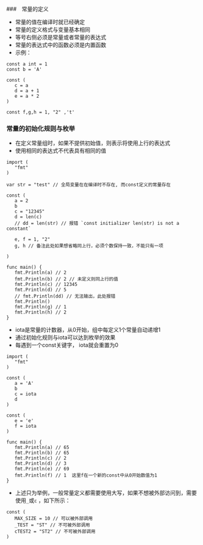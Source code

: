 ###　常量的定义

- 常量的值在编译时就已经确定
- 常量的定义格式与变量基本相同
- 等号右侧必须是常量或者常量的表达式
- 常量的表达式中的函数必须是内置函数
- 示例：
 ```
 const a int = 1
 const b = 'A'

 const (
    c = a
    d = a + 1
    e = a * 2
 )

 const f,g,h = 1, "2" ,'t'

 ```

### 常量的初始化规则与枚举

- 在定义常量组时，如果不提供初始值，则表示将使用上行的表达式
- 使用相同的表达式不代表具有相同的值
 ```
 import (
 	"fmt"
 )

 var str = "test" // 全局变量在在编译时不存在, 而const定义的常量存在

 const (
 	a = 2
 	b
 	c = "12345"
 	d = len(c)
 	// dd = len(str) // 报错 `const initializer len(str) is not a constant`

 	e, f = 1, "2"
 	g, h // 备注此处如果想省略同上行，必须个数保持一致，不能只有一项

 )

 func main() {
 	fmt.Println(a) // 2
 	fmt.Println(b) // 2 // 未定义则同上行的值
 	fmt.Println(c) // 12345
 	fmt.Println(d) // 5
 	// fmt.Println(dd) // 无法输出，此处报错
 	fmt.Println()
 	fmt.Println(g) // 1
 	fmt.Println(h) // 2
 }

 ```
- iota是常量的计数器，从0开始，组中每定义1个常量自动递增1
- 通过初始化规则与iota可以达到枚举的效果
- 每遇到一个const关键字， iota就会重置为0
 ```
 import (
 	"fmt"
 )

 const (
 	a = 'A'
 	b
 	c = iota
 	d
 )

 const (
 	e = 'e'
 	f = iota
 )

 func main() {
 	fmt.Println(a) // 65
    fmt.Println(b) // 65
 	fmt.Println(c) // 2
 	fmt.Println(d) // 3
 	fmt.Println(e) // 69
 	fmt.Println(f) // 1  这里f在一个新的const中从0开始数值为1
 }

 ```
- 上述只为举例，一般常量定义都需要使用大写，如果不想被外部访问到，需要使用`_`或`c` ，如下所示：
 ```
 const (
 	MAX_SIZE = 10 // 可以被外部调用
 	_TEST = "ST" // 不可被外部调用
 	cTEST2 = "ST2" // 不可被外部调用
 )

 ```